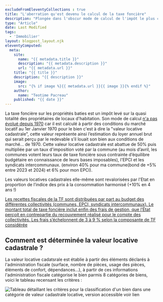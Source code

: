 ```yaml
---
excludeFromEleventyCollections : true
title: "L'aberration qu'est devenu le calcul de la taxe foncière"
description: "Plongée dans l'obscur mode de calcul de l'impôt le plus captif"
type: "Article"
date: Last Modified
tags: 
  - 'Immobilier'
layout: blogpost_layout.njk
eleventyComputed:
  meta:
    site:
      name: "{{ metadata.title }}"
      description: "{{ metadata.description }}"
      url: "{{ metadata.url }}"
    title: "{{ title }}"
    description: "{{ description }}"
    image:
      src: "{% if image %}{{ metadata.url }}{{ image }}{% endif %}"
    author:
      name: "Teotime Pacreau"
    published: "{{ date }}"
---
```


La taxe foncière sur les propriétés baties est un impôt levé sur la quasi totalité des propriétaires de locaux d'habitation. Son mode de calcul [n'a pas évolué depuis 1970](https://bofip.impots.gouv.fr/bofip/1535-PGP.html/identifiant=BOI-IF-TFB-20-10-10-20-20121210) car il est calculé à partir des conditions du marché locatif au 1er Janvier 1970 pour le bien c'est à dire la "valeur locative cadastrale", cette valeur représente ainsi l’estimation du loyer annuel brut qui serait perçu par le redevable s’il louait son bien aux conditions de marché... de 1970.
Cette valeur locative cadastrale est abattue de 50% puis multipliée par un taux d'imposition voté par la commune (au mois d’avril, les communes votent leurs taux de taxe foncière sous contrainte d’équilibre budgétaire en connaissance de leurs bases imposables), l'EPCI et les syndicats intercommunaux. (environ 40% pour ma commune(bond de +5% entre 2023 et 2024) et 6% pour mon EPCI).

Les valeurs locatives cadastrales elle-même sont revalorisées par l'Etat en proportion de l’indice des prix à la consommation harmonisé (+10% en 4 ans !)

[Les recettes fiscales de la TF sont distribuées par part au budget des différentes collectivités (communes, EPCI, syndicats intercommunaux). Le montant total de taxe foncière inclut enfin des frais de gestion, que l’État perçoit en contrepartie du recouvrement réalisé pour le compte des collectivités. Les frais s’échelonnent de 3 à 9 % selon la composante de TF considérée](https://www.impots.gouv.fr/sites/default/files/media/9_statistiques/0_etudes_et_stats/0_publications/dgfip_statistiques/2025/num34_05/dgfip_stat_34_tf_2025.pdf)

## Comment est déterminée la valeur locative cadastrale ?

La valeur locative cadatsrale est établie à partir des éléments déclarés à l'administration fiscale (surface, nombre de pièces, usage des pièces, éléments de confort, dépendances...), à partir de ces informations l'administration fiscale catégorise le bien parmis 8 catégories de biens, voici le tableau recensant les critères :

![Tableau détaillant les critères pour la classification d'un bien dans une catégorie de valeur cadastrale locative, version accessible voir lien](/img/classification_taxe_fonciere.png "[Tableau 1 détaillant les critères pour la classification d'un bien dans une catégorie de valeur cadastrale locative](https://www.legifrance.gouv.fr/codes/article_lc/LEGIARTI000037128024)")
